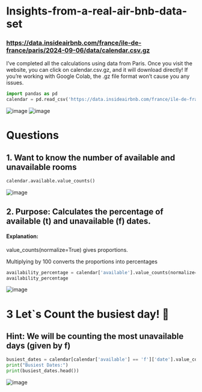 # Insights-from-a-real-air-bnb-data-set
### https://data.insideairbnb.com/france/ile-de-france/paris/2024-09-06/data/calendar.csv.gz 
I’ve completed all the calculations using data from Paris. Once you visit the website, you can click on calendar.csv.gz, and it will download directly!
If you’re working with Google Colab, the .gz file format won’t cause you any issues.
```python
import pandas as pd
calendar = pd.read_csv('https://data.insideairbnb.com/france/ile-de-france/paris/2024-09-06/data/calendar.csv.gz')
```
![image](https://github.com/user-attachments/assets/05b15fe2-66f5-4b90-9cc2-a986eef9f48f)
![image](https://github.com/user-attachments/assets/5a8c1ef4-83db-409f-a7f4-a829bf1222fb)

# Questions
## 1. Want to know the number of available and unavailable rooms

```python
calendar.available.value_counts()
```
![image](https://github.com/user-attachments/assets/9d7764f9-d60a-4773-ac16-096a779ae55a)

## 2. Purpose: Calculates the percentage of available (t) and unavailable (f) dates.
#### Explanation:
value_counts(normalize=True) gives proportions.

Multiplying by 100 converts the proportions into percentages
```python
availability_percentage = calendar['available'].value_counts(normalize=True) * 100
availability_percentage
```

![image](https://github.com/user-attachments/assets/932c9bb6-6288-41d5-bda0-fb901729417a)

# 3 Let`s Count the busiest day! 🚩
## Hint: We will be counting the most unavailable days (given by f)

```python
busiest_dates = calendar[calendar['available'] == 'f']['date'].value_counts()
print("Busiest Dates:")
print(busiest_dates.head())
```
![image](https://github.com/user-attachments/assets/d48db258-db5c-4540-8bed-fea72e6e4799)

